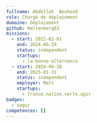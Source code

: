 ```yaml
---
fullname: Abdellah  Bouhend
role: Chargé de déploiement
domaine: Déploiement
github: Waltenberg03
missions:
  - start: 2022-02-01
    end: 2024-06-29
    status: independent
    startups:
      - la-bonne-alternance
  - start: 2024-08-28
    end: 2025-01-31
    status: independent
    employer: Malt
    startups:
      - france.nation.verte.agir
badges:
  - segur
competences: []
---
```

